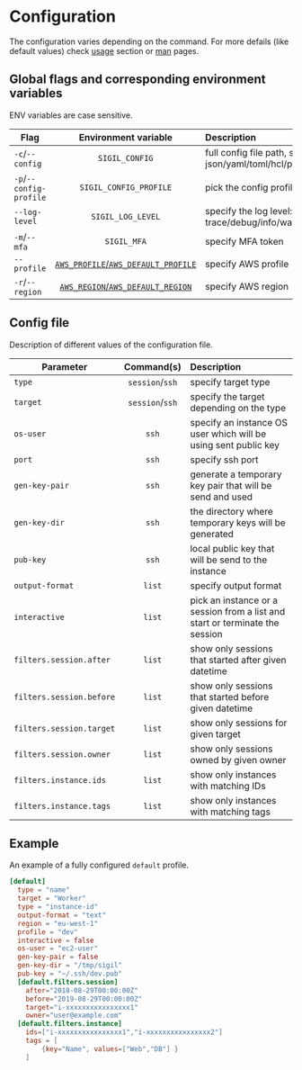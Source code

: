 # Configuration

The configuration varies depending on the command. For more defails (like default values) check [usage](usage/README.md) section or [man](man/sigil.md) pages.

## Global flags and corresponding environment variables

ENV variables are case sensitive.

| Flag                    |                                      Environment variable                                      | Description                                                        |
| ----------------------- | :--------------------------------------------------------------------------------------------: | :----------------------------------------------------------------- |
| `-c`/`--config`         |                                         `SIGIL_CONFIG`                                         | full config file path, supported formats: json/yaml/toml/hcl/props |
| `-p`/`--config-profile` |                                     `SIGIL_CONFIG_PROFILE`                                     | pick the config profile                                            |
| `--log-level`           |                                       `SIGIL_LOG_LEVEL`                                        | specify the log level: trace/debug/info/warn/error/fatal/panic     |
| `-m`/`--mfa`            |                                          `SIGIL_MFA`                                           | specify MFA token                                                  |
| `--profile`             | [`AWS_PROFILE`/`AWS_DEFAULT_PROFILE`](https://docs.aws.amazon.com/sdk-for-go/api/aws/session/) | specify AWS profile                                                |
| `-r`/`--region`         |  [`AWS_REGION`/`AWS_DEFAULT_REGION`](https://docs.aws.amazon.com/sdk-for-go/api/aws/session/)  | specify AWS region                                                 |

## Config file

Description of different values of the configuration file.

| Parameter                |   Command(s)    | Description                                                                  |
| ------------------------ | :-------------: | :--------------------------------------------------------------------------- |
| `type`                   | `session`/`ssh` | specify target type                                                          |
| `target`                 | `session`/`ssh` | specify the target depending on the type                                     |
| `os-user`                |      `ssh`      | specify an instance OS user which will be using sent public key              |
| `port`                   |      `ssh`      | specify ssh port                                                             |
| `gen-key-pair`           |      `ssh`      | generate a temporary key pair that will be send and used                     |
| `gen-key-dir`            |      `ssh`      | the directory where temporary keys will be generated                         |
| `pub-key`                |      `ssh`      | local public key that will be send to the instance                           |
| `output-format`          |     `list`      | specify output format                                                        |
| `interactive`            |     `list`      | pick an instance or a session from a list and start or terminate the session |
| `filters.session.after`  |     `list`      | show only sessions that started after given datetime                         |
| `filters.session.before` |     `list`      | show only sessions that started before given datetime                        |
| `filters.session.target` |     `list`      | show only sessions for given target                                          |
| `filters.session.owner`  |     `list`      | show only sessions owned by given owner                                      |
| `filters.instance.ids`   |     `list`      | show only instances with matching IDs                                        |
| `filters.instance.tags`  |     `list`      | show only instances with matching tags                                       |

## Example

An example of a fully configured `default` profile.

```toml
[default]
  type = "name"
  target = "Worker"
  type = "instance-id"
  output-format = "text"
  region = "eu-west-1"
  profile = "dev"
  interactive = false
  os-user = "ec2-user"
  gen-key-pair = false
  gen-key-dir = "/tmp/sigil"
  pub-key = "~/.ssh/dev.pub"
  [default.filters.session]
    after="2018-08-29T00:00:00Z"
    before="2019-08-29T00:00:00Z"
    target="i-xxxxxxxxxxxxxxxx1"
    owner="user@example.com"
  [default.filters.instance]
    ids=["i-xxxxxxxxxxxxxxxx1","i-xxxxxxxxxxxxxxxx2"]
    tags = [
        {key="Name", values=["Web","DB"] }
    ]
```
